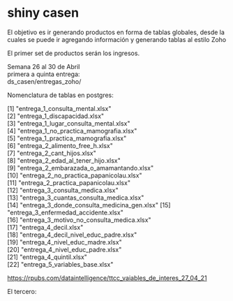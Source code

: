 # shiny casen

El objetivo es ir generando productos en forma de tablas globales, desde la cuales se puede ir agregando información y generando tablas al estilo Zoho

El primer set de productos serán los ingresos.

Semana 26 al 30 de Abril\
primera a quinta entrega:\
ds_casen/entregas_zoho/


Nomenclatura de tablas en postgres:

 [1] "entrega_1_consulta_mental.xlsx"            
 [2] "entrega_1_discapacidad.xlsx"               
 [3] "entrega_1_lugar_consulta_mental.xlsx"      
 [4] "entrega_1_no_practica_mamografia.xlsx"     
 [5] "entrega_1_practica_mamografia.xlsx"        
 [6] "entrega_2_alimento_free_h.xlsx"            
 [7] "entrega_2_cant_hijos.xlsx"                 
 [8] "entrega_2_edad_al_tener_hijo.xlsx"         
 [9] "entrega_2_embarazada_o_amamantando.xlsx"   
[10] "entrega_2_no_practica_papanicolau.xlsx"    
[11] "entrega_2_practica_papanicolau.xlsx"       
[12] "entrega_3_consulta_medica.xlsx"            
[13] "entrega_3_cuantas_consulta_medica.xlsx"    
[14] "entrega_3_donde_consulta_medicina_gen.xlsx"
[15] "entrega_3_enfermedad_accidente.xlsx"       
[16] "entrega_3_motivo_no_consulta_medica.xlsx"  
[17] "entrega_4_decil.xlsx"                      
[18] "entrega_4_decil_nivel_educ_padre.xlsx"     
[19] "entrega_4_nivel_educ_madre.xlsx"           
[20] "entrega_4_nivel_educ_padre.xlsx"           
[21] "entrega_4_quintil.xlsx"                    
[22] "entrega_5_variables_base.xlsx"


https://rpubs.com/dataintelligence/ttcc_vaiables_de_interes_27_04_21

El tercero:


